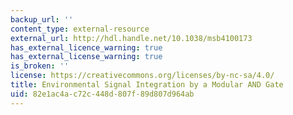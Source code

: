 ```yaml
---
backup_url: ''
content_type: external-resource
external_url: http://hdl.handle.net/10.1038/msb4100173
has_external_licence_warning: true
has_external_license_warning: true
is_broken: ''
license: https://creativecommons.org/licenses/by-nc-sa/4.0/
title: Environmental Signal Integration by a Modular AND Gate
uid: 82e1ac4a-c72c-448d-807f-89d807d964ab
---
```

